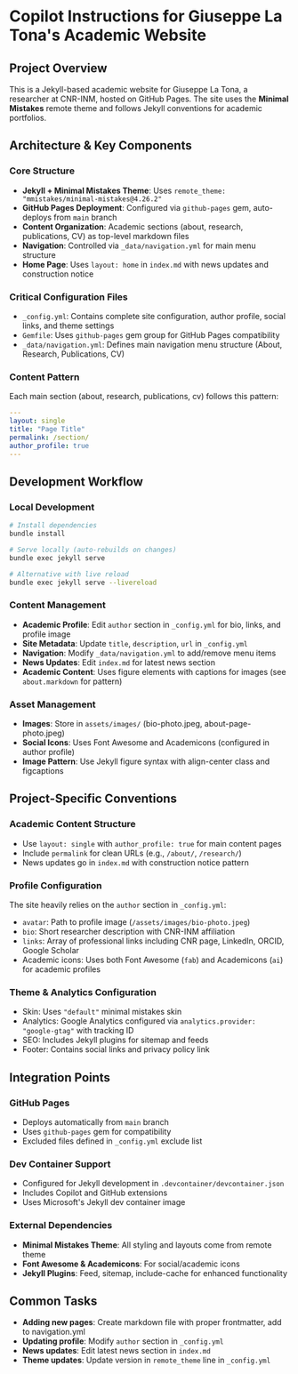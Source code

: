 # Copilot Instructions for Giuseppe La Tona's Academic Website

## Project Overview
This is a Jekyll-based academic website for Giuseppe La Tona, a researcher at CNR-INM, hosted on GitHub Pages. The site uses the **Minimal Mistakes** remote theme and follows Jekyll conventions for academic portfolios.

## Architecture & Key Components

### Core Structure
- **Jekyll + Minimal Mistakes Theme**: Uses `remote_theme: "mmistakes/minimal-mistakes@4.26.2"` 
- **GitHub Pages Deployment**: Configured via `github-pages` gem, auto-deploys from `main` branch
- **Content Organization**: Academic sections (about, research, publications, CV) as top-level markdown files
- **Navigation**: Controlled via `_data/navigation.yml` for main menu structure
- **Home Page**: Uses `layout: home` in `index.md` with news updates and construction notice

### Critical Configuration Files
- `_config.yml`: Contains complete site configuration, author profile, social links, and theme settings
- `Gemfile`: Uses `github-pages` gem group for GitHub Pages compatibility
- `_data/navigation.yml`: Defines main navigation menu structure (About, Research, Publications, CV)

### Content Pattern
Each main section (about, research, publications, cv) follows this pattern:
```yaml
---
layout: single
title: "Page Title"
permalink: /section/
author_profile: true
---
```

## Development Workflow

### Local Development
```bash
# Install dependencies
bundle install

# Serve locally (auto-rebuilds on changes)
bundle exec jekyll serve

# Alternative with live reload
bundle exec jekyll serve --livereload
```

### Content Management
- **Academic Profile**: Edit `author` section in `_config.yml` for bio, links, and profile image
- **Site Metadata**: Update `title`, `description`, `url` in `_config.yml`
- **Navigation**: Modify `_data/navigation.yml` to add/remove menu items
- **News Updates**: Edit `index.md` for latest news section
- **Academic Content**: Uses figure elements with captions for images (see `about.markdown` for pattern)

### Asset Management
- **Images**: Store in `assets/images/` (bio-photo.jpeg, about-page-photo.jpeg)
- **Social Icons**: Uses Font Awesome and Academicons (configured in author profile)
- **Image Pattern**: Use Jekyll figure syntax with align-center class and figcaptions

## Project-Specific Conventions

### Academic Content Structure
- Use `layout: single` with `author_profile: true` for main content pages
- Include `permalink` for clean URLs (e.g., `/about/`, `/research/`)
- News updates go in `index.md` with construction notice pattern

### Profile Configuration
The site heavily relies on the `author` section in `_config.yml`:
- `avatar`: Path to profile image (`/assets/images/bio-photo.jpeg`)
- `bio`: Short researcher description with CNR-INM affiliation
- `links`: Array of professional links including CNR page, LinkedIn, ORCID, Google Scholar
- Academic icons: Uses both Font Awesome (`fab`) and Academicons (`ai`) for academic profiles

### Theme & Analytics Configuration
- Skin: Uses `"default"` minimal mistakes skin
- Analytics: Google Analytics configured via `analytics.provider: "google-gtag"` with tracking ID
- SEO: Includes Jekyll plugins for sitemap and feeds
- Footer: Contains social links and privacy policy link

## Integration Points

### GitHub Pages
- Deploys automatically from `main` branch
- Uses `github-pages` gem for compatibility
- Excluded files defined in `_config.yml` exclude list

### Dev Container Support
- Configured for Jekyll development in `.devcontainer/devcontainer.json`
- Includes Copilot and GitHub extensions
- Uses Microsoft's Jekyll dev container image

### External Dependencies
- **Minimal Mistakes Theme**: All styling and layouts come from remote theme
- **Font Awesome & Academicons**: For social/academic icons
- **Jekyll Plugins**: Feed, sitemap, include-cache for enhanced functionality

## Common Tasks
- **Adding new pages**: Create markdown file with proper frontmatter, add to navigation.yml
- **Updating profile**: Modify `author` section in `_config.yml`
- **News updates**: Edit latest news section in `index.md`
- **Theme updates**: Update version in `remote_theme` line in `_config.yml`